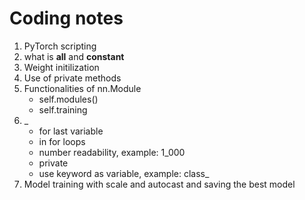 # Coding notes
1. PyTorch scripting
2. what is __all__ and __constant__
3. Weight initilization 
4. Use of private methods
5. Functionalities of nn.Module
	- self.modules()
	- self.training
6. _
	- for last variable
	- in for loops
	- number readability,  example: 1_000
	- private
	- use keyword as variable, example: class_
7. Model training with scale and autocast and saving the best model